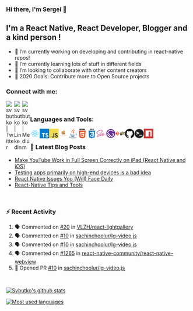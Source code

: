 ### Hi there, I'm Sergei 👋
## I'm a React Native, React Developer, Blogger and a kind person !

- 🔭 I’m currently working on developing and contributing in react-native repos!
- 🌱 I’m currently learning lots of stuff in different fields
- 👯 I’m looking to collaborate with other content creators
- 🥅 2020 Goals: Contribute more to Open Source projects

### Connect with me:

[<img align="left" alt="svbutko | Twitter" width="22px" src="https://cdn.jsdelivr.net/npm/simple-icons@v3/icons/twitter.svg" />][twitter]
[<img align="left" alt="svbutko | LinkedIn" width="22px" src="https://cdn.jsdelivr.net/npm/simple-icons@v3/icons/linkedin.svg" />][linkedin]
[<img align="left" alt="svbutko | Medium" width="22px" src="https://cdn.jsdelivr.net/npm/simple-icons@v3/icons/medium.svg" />][medium]

<br />

### Languages and Tools:

<img align="left" alt="React-Native" width="26px" src="https://raw.githubusercontent.com/github/explore/80688e429a7d4ef2fca1e82350fe8e3517d3494d/topics/react-native/react-native.png" />
<img align="left" alt="TypeScript" width="26px" src="https://raw.githubusercontent.com/github/explore/80688e429a7d4ef2fca1e82350fe8e3517d3494d/topics/typescript/typescript.png" />
<img align="left" alt="JavaScript" width="26px" src="https://raw.githubusercontent.com/github/explore/80688e429a7d4ef2fca1e82350fe8e3517d3494d/topics/javascript/javascript.png" />
<img align="left" alt="Objective-C" width="26px" src="https://raw.githubusercontent.com/github/explore/80688e429a7d4ef2fca1e82350fe8e3517d3494d/topics/objective-c/objective-c.png" />
<img align="left" alt="Java" width="26px" src="https://raw.githubusercontent.com/github/explore/80688e429a7d4ef2fca1e82350fe8e3517d3494d/topics/java/java.png" />
<img align="left" alt="HTML5" width="26px" src="https://raw.githubusercontent.com/github/explore/80688e429a7d4ef2fca1e82350fe8e3517d3494d/topics/html/html.png" />
<img align="left" alt="CSS3" width="26px" src="https://raw.githubusercontent.com/github/explore/80688e429a7d4ef2fca1e82350fe8e3517d3494d/topics/css/css.png" />
<img align="left" alt="Sass" width="26px" src="https://raw.githubusercontent.com/github/explore/80688e429a7d4ef2fca1e82350fe8e3517d3494d/topics/sass/sass.png" />
<img align="left" alt="Gatsby" width="26px" src="https://raw.githubusercontent.com/github/explore/e94815998e4e0713912fed477a1f346ec04c3da2/topics/gatsby/gatsby.png" />
<img align="left" alt="Git" width="26px" src="https://raw.githubusercontent.com/github/explore/80688e429a7d4ef2fca1e82350fe8e3517d3494d/topics/git/git.png" />
<img align="left" alt="GitHub" width="26px" src="https://raw.githubusercontent.com/github/explore/78df643247d429f6cc873026c0622819ad797942/topics/github/github.png" />
<img align="left" alt="Terminal" width="26px" src="https://raw.githubusercontent.com/github/explore/80688e429a7d4ef2fca1e82350fe8e3517d3494d/topics/terminal/terminal.png" />
<img align="left" alt="NPM" width="26px" src="https://raw.githubusercontent.com/github/explore/80688e429a7d4ef2fca1e82350fe8e3517d3494d/topics/npm/npm.png" />

<br />

### 📕 Latest Blog Posts

<!-- BLOG-POST-LIST:START -->
- [Make YouTube Work in Full Screen Correctly on iPad (React Native and iOS)](https://blog.usejournal.com/make-youtube-work-in-full-screen-correctly-on-ipad-react-native-and-ios-43e1ef7120c0?source=rss-e75d58c9786------2)
- [Testing apps primarily on high-end devices is a bad idea](https://medium.com/@svbutko/testing-apps-primarily-on-high-end-devices-is-a-bad-idea-761b3495f54a?source=rss-e75d58c9786------2)
- [React Native Issues You (Will) Face Daily](https://blog.usejournal.com/react-native-issues-you-will-face-daily-518cb3e7f8e2?source=rss-e75d58c9786------2)
- [React-Native Tips and Tools](https://medium.com/@svbutko/rn-tips-and-tools-9e1ec751dfb?source=rss-e75d58c9786------2)
<!-- BLOG-POST-LIST:END -->

<br />

### ⚡️ Recent Activity

<!--START_SECTION:activity-->
1. 🗣 Commented on [#20](https://github.com//VLZH/react-lightgallery/issues/20) in [VLZH/react-lightgallery](https://github.com//VLZH/react-lightgallery)
2. 🗣 Commented on [#10](https://github.com//sachinchoolur/lg-video.js/issues/10) in [sachinchoolur/lg-video.js](https://github.com//sachinchoolur/lg-video.js)
3. 🗣 Commented on [#10](https://github.com//sachinchoolur/lg-video.js/issues/10) in [sachinchoolur/lg-video.js](https://github.com//sachinchoolur/lg-video.js)
4. 🗣 Commented on [#1265](https://github.com//react-native-community/react-native-webview/issues/1265) in [react-native-community/react-native-webview](https://github.com//react-native-community/react-native-webview)
5. 💪 Opened PR [#10](https://github.com//sachinchoolur/lg-video.js/pull/10) in [sachinchoolur/lg-video.js](https://github.com//sachinchoolur/lg-video.js)
<!--END_SECTION:activity-->

<br />

[![Svbutko's github stats](https://github-readme-stats.vercel.app/api?username=svbutko&count_private=true&show_icons=true&bg_color=30,e96443,904e95&title_color=fff&text_color=fff&icon_color=fff)]()

[![Most used languages](https://github-readme-stats.vercel.app/api/top-langs/?username=svbutko&bg_color=30,e96443,904e95&title_color=fff&text_color=fff&icon_color=fff)]()


[twitter]: https://twitter.com/svbutko
[linkedin]: https://linkedin.com/in/svbutko
[medium]: https://medium.com/@svbutko
